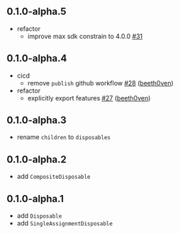 ## 0.1.0-alpha.5

- refactor 
  - improve max sdk constrain to 4.0.0  [\#31](https://github.com/LoveCommunity/disposal.dart/pull/31)
  
## 0.1.0-alpha.4

- cicd 
  - remove `publish` github workflow [\#28](https://github.com/LoveCommunity/disposal.dart/pull/28) ([beeth0ven](https://github.com/beeth0ven))
- refactor 
  - explicitly export features [\#27](https://github.com/LoveCommunity/disposal.dart/pull/27) ([beeth0ven](https://github.com/beeth0ven))

## 0.1.0-alpha.3

* rename `children` to `disposables`

## 0.1.0-alpha.2

* add `CompositeDisposable`

## 0.1.0-alpha.1

* add `Disposable`
* add `SingleAssignmentDisposable`
